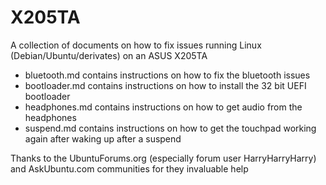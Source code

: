 # X205TA

A collection of documents on how to fix issues running Linux (Debian/Ubuntu/derivates) on an ASUS X205TA

* bluetooth.md contains instructions on how to fix the bluetooth issues
* bootloader.md contains instructions on how to install the 32 bit UEFI bootloader
* headphones.md contains instructions on how to get audio from the headphones
* suspend.md contains instructions on how to get the touchpad working again after waking up after a suspend

Thanks to the UbuntuForums.org (especially forum user HarryHarryHarry) and AskUbuntu.com communities for they invaluable help

